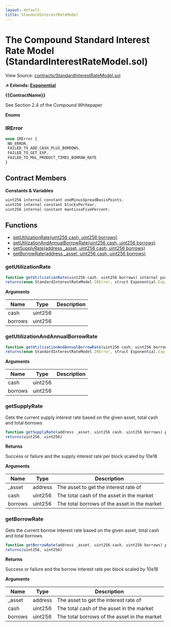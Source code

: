 ```yaml
---
layout: default
title: StandardInterestRateModel
---
```


# The Compound Standard Interest Rate Model (StandardInterestRateModel.sol)

View Source: [contracts/StandardInterestRateModel.sol](../contracts/StandardInterestRateModel.sol)

**↗ Extends: [Exponential](Exponential.md)**

**{{ContractName}}**

See Section 2.4 of the Compound Whitepaper

**Enums**
### IRError

```js
enum IRError {
 NO_ERROR,
 FAILED_TO_ADD_CASH_PLUS_BORROWS,
 FAILED_TO_GET_EXP,
 FAILED_TO_MUL_PRODUCT_TIMES_BORROW_RATE
}
```

## Contract Members
**Constants & Variables**

```js
uint256 internal constant oneMinusSpreadBasisPoints;
uint256 internal constant blocksPerYear;
uint256 internal constant mantissaFivePercent;

```

## Functions

- [getUtilizationRate(uint256 cash, uint256 borrows)](#getutilizationrate)
- [getUtilizationAndAnnualBorrowRate(uint256 cash, uint256 borrows)](#getutilizationandannualborrowrate)
- [getSupplyRate(address _asset, uint256 cash, uint256 borrows)](#getsupplyrate)
- [getBorrowRate(address _asset, uint256 cash, uint256 borrows)](#getborrowrate)

### getUtilizationRate

```js
function getUtilizationRate(uint256 cash, uint256 borrows) internal pure
returns(enum StandardInterestRateModel.IRError, struct Exponential.Exp)
```

**Arguments**

| Name        | Type           | Description  |
| ------------- |------------- | -----|
| cash | uint256 |  | 
| borrows | uint256 |  | 

### getUtilizationAndAnnualBorrowRate

```js
function getUtilizationAndAnnualBorrowRate(uint256 cash, uint256 borrows) internal pure
returns(enum StandardInterestRateModel.IRError, struct Exponential.Exp, struct Exponential.Exp)
```

**Arguments**

| Name        | Type           | Description  |
| ------------- |------------- | -----|
| cash | uint256 |  | 
| borrows | uint256 |  | 

### getSupplyRate

Gets the current supply interest rate based on the given asset, total cash and total borrows

```js
function getSupplyRate(address _asset, uint256 cash, uint256 borrows) public pure
returns(uint256, uint256)
```

**Returns**

Success or failure and the supply interest rate per block scaled by 10e18

**Arguments**

| Name        | Type           | Description  |
| ------------- |------------- | -----|
| _asset | address | The asset to get the interest rate of | 
| cash | uint256 | The total cash of the asset in the market | 
| borrows | uint256 | The total borrows of the asset in the market | 

### getBorrowRate

Gets the current borrow interest rate based on the given asset, total cash and total borrows

```js
function getBorrowRate(address _asset, uint256 cash, uint256 borrows) public pure
returns(uint256, uint256)
```

**Returns**

Success or failure and the borrow interest rate per block scaled by 10e18

**Arguments**

| Name        | Type           | Description  |
| ------------- |------------- | -----|
| _asset | address | The asset to get the interest rate of | 
| cash | uint256 | The total cash of the asset in the market | 
| borrows | uint256 | The total borrows of the asset in the market | 

